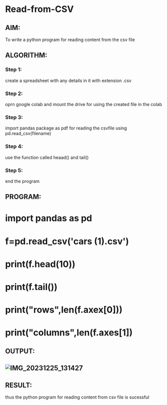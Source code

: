 # Read-from-CSV

## AIM:
To write a python program for reading content from the csv file

## ALGORITHM:
### Step 1:
create a spreadsheet with any details in it with extension .csv
### Step 2:
oprn google colab and mount the drive for using the created file in the colab
### Step 3:
import pandas package as pdf for reading the csvfile using pd.read_csv(filename)
### Step 4:
use the function called heaad() and tail()
### Step 5:
end the program
## PROGRAM:
# import pandas as pd
# f=pd.read_csv('cars (1).csv')
# print(f.head(10))
# print(f.tail())
# print("rows",len(f.axex[0]))
# print("columns",len(f.axes[1])

## OUTPUT:
## ![IMG_20231225_131427](https://github.com/23007232/Read-from-CSV/assets/139115574/bbc720ed-13c9-4430-8100-5b7f7c18fdc4)

## RESULT:
thus the python program for reading content from csv file is sucessful
